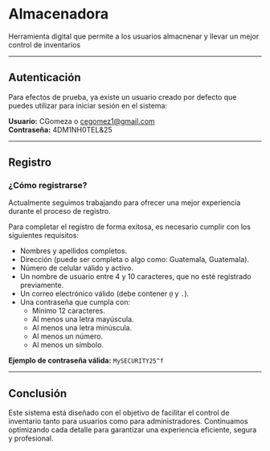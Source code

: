 # Almacenadora

Herramienta digital que permite a los usuarios almacnenar y llevar un mejor control de inventarios 

---

## Autenticación

Para efectos de prueba, ya existe un usuario creado por defecto que puedes utilizar para iniciar sesión en el sistema:

**Usuario:** CGomeza o cegomez1@gmail.com  
**Contraseña:** 4DM1NH0TEL&25

---

## Registro

### ¿Cómo registrarse?

Actualmente seguimos trabajando para ofrecer una mejor experiencia durante el proceso de registro.  

Para completar el registro de forma exitosa, es necesario cumplir con los siguientes requisitos:

- Nombres y apellidos completos.
- Dirección (puede ser completa o algo como: Guatemala, Guatemala).
- Número de celular válido y activo.
- Un nombre de usuario entre 4 y 10 caracteres, que no esté registrado previamente.
- Un correo electrónico válido (debe contener `@` y `.`).
- Una contraseña que cumpla con:
  - Mínimo 12 caracteres.
  - Al menos una letra mayúscula.
  - Al menos una letra minúscula.
  - Al menos un número.
  - Al menos un símbolo.

**Ejemplo de contraseña válida:** `MySECURITY25^f`

---

## Conclusión

Este sistema está diseñado con el objetivo de facilitar el control de inventario tanto para usuarios como para administradores. Continuamos optimizando cada detalle para garantizar una experiencia eficiente, segura y profesional.
